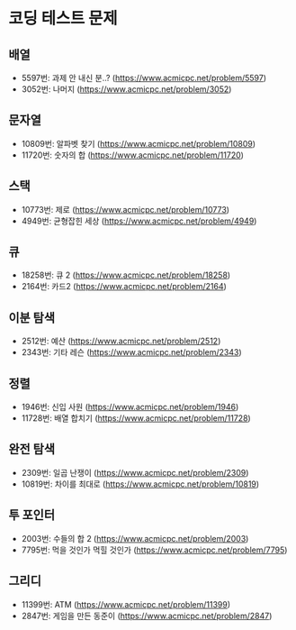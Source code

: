 # 코딩 테스트 문제

## 배열
- 5597번: 과제 안 내신 분..? (https://www.acmicpc.net/problem/5597)
- 3052번: 나머지 (https://www.acmicpc.net/problem/3052)

## 문자열
- 10809번: 알파벳 찾기 (https://www.acmicpc.net/problem/10809)
- 11720번: 숫자의 합 (https://www.acmicpc.net/problem/11720)

## 스택
- 10773번: 제로 (https://www.acmicpc.net/problem/10773)
- 4949번: 균형잡힌 세상 (https://www.acmicpc.net/problem/4949)

## 큐
- 18258번: 큐 2 (https://www.acmicpc.net/problem/18258)
- 2164번: 카드2 (https://www.acmicpc.net/problem/2164)

## 이분 탐색
- 2512번: 예산 (https://www.acmicpc.net/problem/2512)
- 2343번: 기타 레슨 (https://www.acmicpc.net/problem/2343)

## 정렬
- 1946번: 신입 사원 (https://www.acmicpc.net/problem/1946)
- 11728번: 배열 합치기 (https://www.acmicpc.net/problem/11728)

## 완전 탐색
- 2309번: 일곱 난쟁이 (https://www.acmicpc.net/problem/2309)
- 10819번: 차이를 최대로 (https://www.acmicpc.net/problem/10819)

## 투 포인터
- 2003번: 수들의 합 2 (https://www.acmicpc.net/problem/2003)
- 7795번: 먹을 것인가 먹힐 것인가 (https://www.acmicpc.net/problem/7795)

## 그리디
- 11399번: ATM (https://www.acmicpc.net/problem/11399)
- 2847번: 게임을 만든 동준이 (https://www.acmicpc.net/problem/2847)
